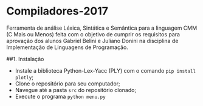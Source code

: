 # Compiladores-2017

Ferramenta de análise Léxica, Sintática e Semântica para a linguagem CMM (C Mais ou Menos) feita com o objetivo de cumprir os requisitos para aprovação dos alunos Gabriel Belini e Juliano Donini na disciplina de Implementação de Linguagens de Programação.

##1. Instalação
- Instale a biblioteca Python-Lex-Yacc (PLY) com o comando `pip install plotly`;
- Clone o repositório para seu computador;
- Navegue até a pasta `src` do repositório clonado;
- Execute o programa `python menu.py`

